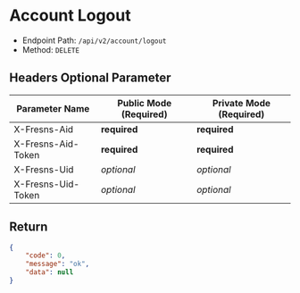 # Account Logout

- Endpoint Path: `/api/v2/account/logout`
- Method: `DELETE`

## Headers Optional Parameter

| Parameter Name | Public Mode (Required) | Private Mode (Required) |
| --- | --- | --- |
| X-Fresns-Aid | **required** | **required** |
| X-Fresns-Aid-Token | **required** | **required** |
| X-Fresns-Uid | *optional* | *optional* |
| X-Fresns-Uid-Token | *optional* | *optional* |

## Return

```json
{
    "code": 0,
    "message": "ok",
    "data": null
}
```
